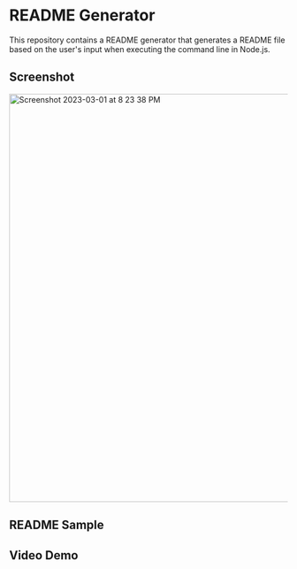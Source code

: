 # README Generator

This repository contains a README generator that generates a README file based on the user's input when executing the command line in Node.js.

## Screenshot

<img width="738" alt="Screenshot 2023-03-01 at 8 23 38 PM" src="https://user-images.githubusercontent.com/119918403/222335233-bde2a19b-8bd7-4bbf-b753-b141a7420df9.png">


## README Sample

## Video Demo
